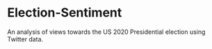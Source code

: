 # Election-Sentiment
An analysis of views towards the US 2020 Presidential election using Twitter data.
